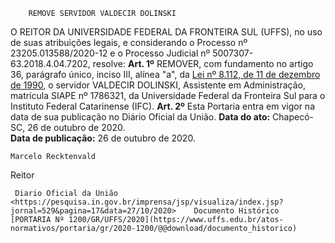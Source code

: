         REMOVE SERVIDOR VALDECIR DOLINSKI  

 O REITOR DA UNIVERSIDADE FEDERAL DA FRONTEIRA SUL (UFFS), no uso de suas atribuições legais, e considerando o Processo nº 23205.013588/2020-12 e o Processo Judicial nº 5007307-63.2018.4.04.7202, resolve:   **Art. 1º**  REMOVER, com fundamento no artigo 36, parágrafo único, inciso III, alínea "a", da [Lei nº 8.112, de 11 de dezembro de 1990](http://www.planalto.gov.br/ccivil_03/leis/l8112cons.htm), o servidor VALDECIR DOLINSKI, Assistente em Administração, matrícula SIAPE nº 1786321, da Universidade Federal da Fronteira Sul para o Instituto Federal Catarinense (IFC).   **Art. 2º**  Esta Portaria entra em vigor na data de sua publicação no Diário Oficial da União.        **Data do ato:** Chapecó-SC, 26 de outubro de 2020.   
 **Data de publicação:**  26 de outubro de 2020. 

    Marcelo Recktenvald   
 Reitor 

     Diario Oficial da União <https://pesquisa.in.gov.br/imprensa/jsp/visualiza/index.jsp?jornal=529&pagina=17&data=27/10/2020>    Documento Histórico  [PORTARIA Nº 1200/GR/UFFS/2020](https://www.uffs.edu.br/atos-normativos/portaria/gr/2020-1200/@@download/documento_historico)     
      